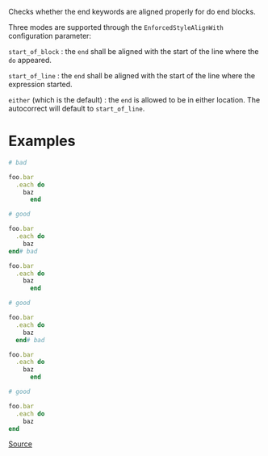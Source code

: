 
Checks whether the end keywords are aligned properly for do
end blocks.

Three modes are supported through the `EnforcedStyleAlignWith`
configuration parameter:

`start_of_block` : the `end` shall be aligned with the
start of the line where the `do` appeared.

`start_of_line` : the `end` shall be aligned with the
start of the line where the expression started.

`either` (which is the default) : the `end` is allowed to be in either
location. The autocorrect will default to `start_of_line`.

# Examples

```ruby
# bad

foo.bar
  .each do
    baz
      end

# good

foo.bar
  .each do
    baz
end# bad

foo.bar
  .each do
    baz
      end

# good

foo.bar
  .each do
    baz
  end# bad

foo.bar
  .each do
    baz
      end

# good

foo.bar
  .each do
    baz
end
```

[Source](http://www.rubydoc.info/gems/rubocop/RuboCop/Cop/Layout/BlockAlignment)